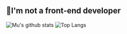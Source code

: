 ## 🤔I'm not a front-end developer

![Mu's github stats](https://github-readme-stats.vercel.app/api?username=Cerbur&hide=commits&show_icons=true&hide_border=true)
![Top Langs](https://github-readme-stats.vercel.app/api/top-langs/?username=Cerbur&layout=compact&hide_border=true)

<!--
**Cerbur/Cerbur** is a ✨ _special_ ✨ repository because its `README.md` (this file) appears on your GitHub profile.

Here are some ideas to get you started:

- 🔭 I’m currently working on ...
- 🌱 I’m currently learning ...
- 👯 I’m looking to collaborate on ...
- 🤔 I’m looking for help with ...
- 💬 Ask me about ...
- 📫 How to reach me: ...
- 😄 Pronouns: ...
- ⚡ Fun fact: ...
-->
